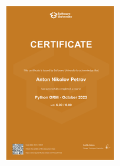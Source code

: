 <div align="center" display="flex">
    <img src="./certs/python_orm.jfif" alt="Python_ORM" width="293" height="420">
</div>